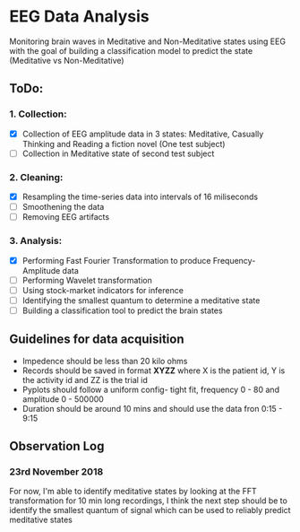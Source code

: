 
# EEG Data Analysis #
Monitoring brain waves in Meditative and Non-Meditative states using EEG with the goal of building a classification model to predict the state (Meditative vs Non-Meditative)

## ToDo: ## 

### 1. Collection: ###
- [x] Collection of EEG amplitude data in 3 states: Meditative, Casually Thinking and Reading a fiction novel (One test subject)
- [ ] Collection in Meditative state of second test subject

### 2. Cleaning: ###
- [x] Resampling the  time-series data into intervals of 16 miliseconds 
- [ ] Smoothening the data
- [ ] Removing EEG artifacts

### 3. Analysis: ###
- [x] Performing Fast Fourier Transformation to produce Frequency-Amplitude data 
- [ ] Performing Wavelet transformation
- [ ] Using stock-market indicators for inference 
- [ ] Identifying the smallest quantum to determine a meditative state
- [ ] Building a classification tool to predict the brain states

## Guidelines for data acquisition
* Impedence should be less than 20 kilo ohms
* Records should be saved in format **XYZZ** where X is the patient id, Y is the activity id and ZZ is the trial id
* Pyplots should follow a uniform config- tight fit, frequency 0 - 80 and amplitude 0 - 500000
* Duration should be around 10 mins and should use the data fron 0:15 - 9:15


## Observation Log
### 23rd November 2018
For now, I'm able to identify meditative states by looking at the FFT transformation for 10 min long recordings, I think the next step should be to identify the smallest quantum of signal which can be used to reliably predict meditative states
